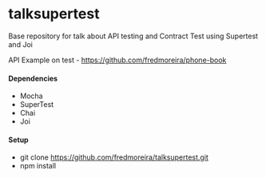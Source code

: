 # talksupertest

Base repository for talk about API testing and Contract Test using Supertest and Joi

API Example on test - https://github.com/fredmoreira/phone-book

#### Dependencies

* Mocha
* SuperTest
* Chai
* Joi

#### Setup
* git clone https://github.com/fredmoreira/talksupertest.git
* npm install
